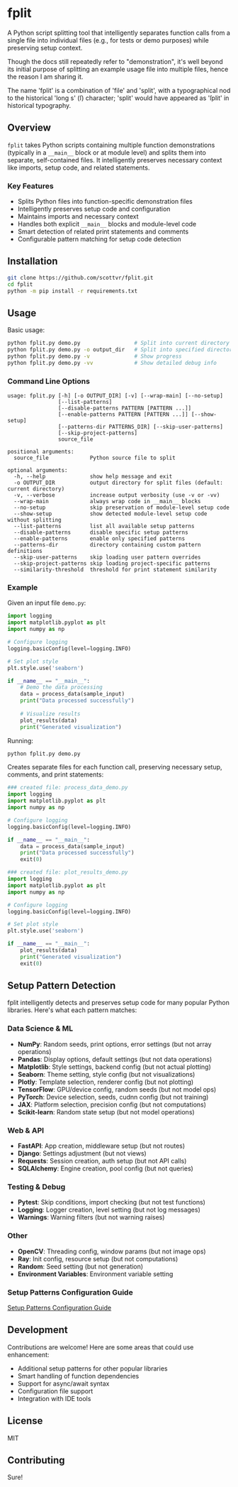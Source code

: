 # fplit

A Python script splitting tool that intelligently separates function calls from a single file into individual files (e.g., for tests or demo purposes) while preserving setup context.

Though the docs still repeatedly refer to "demonstration", it's well beyond its initial purpose of splitting an example usage file into multiple files, hence the reason I am sharing it.

The name 'fplit' is a combination of 'file' and 'split', with a typographical nod to the historical 'long s' (ſ) character; 'split' would have appeared as 'ſplit' in historical typography.

## Overview

`fplit` takes Python scripts containing multiple function demonstrations (typically in a `__main__` block or at module level) and splits them into separate, self-contained files. It intelligently preserves necessary context like imports, setup code, and related statements.

### Key Features

- Splits Python files into function-specific demonstration files
- Intelligently preserves setup code and configuration
- Maintains imports and necessary context
- Handles both explicit `__main__` blocks and module-level code
- Smart detection of related print statements and comments
- Configurable pattern matching for setup code detection

## Installation

```bash
git clone https://github.com/scottvr/fplit.git
cd fplit
python -m pip install -r requirements.txt
```

## Usage

Basic usage:
```bash
python fplit.py demo.py                 # Split into current directory
python fplit.py demo.py -o output_dir   # Split into specified directory
python fplit.py demo.py -v              # Show progress
python fplit.py demo.py -vv             # Show detailed debug info
```

### Command Line Options

```
usage: fplit.py [-h] [-o OUTPUT_DIR] [-v] [--wrap-main] [--no-setup]        
                [--list-patterns]
                [--disable-patterns PATTERN [PATTERN ...]]
                [--enable-patterns PATTERN [PATTERN ...]] [--show-setup]    
                [--patterns-dir PATTERNS_DIR] [--skip-user-patterns]        
                [--skip-project-patterns]
                source_file

positional arguments:
  source_file             Python source file to split

optional arguments:
  -h, --help              show help message and exit
  -o OUTPUT_DIR           output directory for split files (default: current directory)
  -v, --verbose           increase output verbosity (use -v or -vv)
  --wrap-main             always wrap code in __main__ blocks
  --no-setup              skip preservation of module-level setup code
  --show-setup            show detected module-level setup code without splitting
  --list-patterns         list all available setup patterns
  --disable-patterns      disable specific setup patterns
  --enable-patterns       enable only specified patterns
  --patterns-dir          directory containing custom pattern definitions
  --skip-user-patterns    skip loading user pattern overrides
  --skip-project-patterns skip loading project-specific patterns
  --similarity-threshold  threshold for print statement similarity
```

### Example

Given an input file `demo.py`:
```python
import logging
import matplotlib.pyplot as plt
import numpy as np

# Configure logging
logging.basicConfig(level=logging.INFO)

# Set plot style
plt.style.use('seaborn')

if __name__ == "__main__":
    # Demo the data processing
    data = process_data(sample_input)
    print("Data processed successfully")
    
    # Visualize results
    plot_results(data)
    print("Generated visualization")
```

Running:
```bash
python fplit.py demo.py
```

Creates separate files for each function call, preserving necessary setup, comments, and print statements:
```python
### created file: process_data_demo.py
import logging
import matplotlib.pyplot as plt
import numpy as np

# Configure logging
logging.basicConfig(level=logging.INFO)

if __name__ == "__main__":
    data = process_data(sample_input)
    print("Data processed successfully")
    exit(0)
```
``` python
### created file: plot_results_demo.py
import logging
import matplotlib.pyplot as plt
import numpy as np

# Configure logging
logging.basicConfig(level=logging.INFO)

# Set plot style
plt.style.use('seaborn')

if __name__ == "__main__":
    plot_results(data)
    print("Generated visualization")
    exit(0)
```

## Setup Pattern Detection

fplit intelligently detects and preserves setup code for many popular Python libraries. Here's what each pattern matches:

### Data Science & ML
- **NumPy**: Random seeds, print options, error settings (but not array operations)
- **Pandas**: Display options, default settings (but not data operations)
- **Matplotlib**: Style settings, backend config (but not actual plotting)
- **Seaborn**: Theme setting, style config (but not visualizations)
- **Plotly**: Template selection, renderer config (but not plotting)
- **TensorFlow**: GPU/device config, random seeds (but not model ops)
- **PyTorch**: Device selection, seeds, cudnn config (but not training)
- **JAX**: Platform selection, precision config (but not computations)
- **Scikit-learn**: Random state setup (but not model operations)

### Web & API
- **FastAPI**: App creation, middleware setup (but not routes)
- **Django**: Settings adjustment (but not views)
- **Requests**: Session creation, auth setup (but not API calls)
- **SQLAlchemy**: Engine creation, pool config (but not queries)

### Testing & Debug
- **Pytest**: Skip conditions, import checking (but not test functions)
- **Logging**: Logger creation, level setting (but not log messages)
- **Warnings**: Warning filters (but not warning raises)

### Other
- **OpenCV**: Threading config, window params (but not image ops)
- **Ray**: Init config, resource setup (but not computations)
- **Random**: Seed setting (but not generation)
- **Environment Variables**: Environment variable setting

### Setup Patterns Configuration Guide
[Setup Patterns Configuration Guide](https://github.com/scottvr/fplit/blob/main/Pattern_Configuration_Guide.md)

## Development

Contributions are welcome! Here are some areas that could use enhancement:

- Additional setup patterns for other popular libraries
- Smart handling of function dependencies
- Support for async/await syntax
- Configuration file support
- Integration with IDE tools

## License

MIT

## Contributing

Sure!
